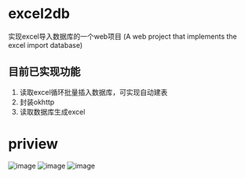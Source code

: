 # excel2db
 实现excel导入数据库的一个web项目 (A web project that implements the excel import database)
## 目前已实现功能
 1. 读取excel循环批量插入数据库，可实现自动建表
 2. 封装okhttp
 3. 读取数据库生成excel
# priview
   ![image](https://github.com/XuFeiya1014/excel2db/tree/master/img/step-0.jpg)
   ![image](https://github.com/XuFeiya1014/excel2db/tree/master/img/step-1.jpg)
   ![image](https://github.com/XuFeiya1014/excel2db/tree/master/img/step-2.jpg)
